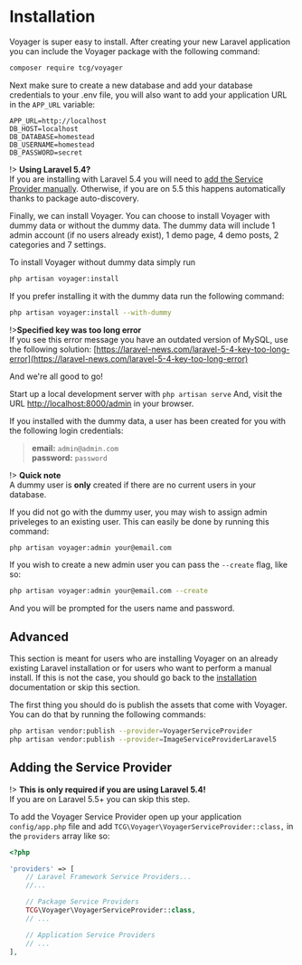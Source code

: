 # Installation

Voyager is super easy to install. After creating your new Laravel application you can include the Voyager package with the following command:

```bash
composer require tcg/voyager
```

Next make sure to create a new database and add your database credentials to your .env file, you will also want to add your application URL in the `APP_URL` variable:

```text
APP_URL=http://localhost
DB_HOST=localhost
DB_DATABASE=homestead
DB_USERNAME=homestead
DB_PASSWORD=secret
```

!&gt; **Using Laravel 5.4?**  
If you are installing with Laravel 5.4 you will need to [add the Service Provider manually](https://github.com/emptynick/voyager/tree/8427b44a7d17f291dc1875af30604bd44330ce13/installation?id=adding-the-service-provider/README.md). Otherwise, if you are on 5.5 this happens automatically thanks to package auto-discovery.

Finally, we can install Voyager. You can choose to install Voyager with dummy data or without the dummy data. The dummy data will include 1 admin account \(if no users already exist\), 1 demo page, 4 demo posts, 2 categories and 7 settings.

To install Voyager without dummy data simply run

```bash
php artisan voyager:install
```

If you prefer installing it with the dummy data run the following command:

```bash
php artisan voyager:install --with-dummy
```

!&gt;**Specified key was too long error**  
If you see this error message you have an outdated version of MySQL, use the following solution: [https://laravel-news.com/laravel-5-4-key-too-long-error](https://laravel-news.com/laravel-5-4-key-too-long-error)

And we're all good to go!

Start up a local development server with `php artisan serve` And, visit the URL [http://localhost:8000/admin](http://localhost:8000/admin) in your browser.

If you installed with the dummy data, a user has been created for you with the following login credentials:

> **email:** `admin@admin.com`  
> **password:** `password`

!&gt; **Quick note**  
A dummy user is **only** created if there are no current users in your database.

If you did not go with the dummy user, you may wish to assign admin priveleges to an existing user. This can easily be done by running this command:

```bash
php artisan voyager:admin your@email.com
```

If you wish to create a new admin user you can pass the `--create` flag, like so:

```bash
php artisan voyager:admin your@email.com --create
```

And you will be prompted for the users name and password.

## Advanced

This section is meant for users who are installing Voyager on an already existing Laravel installation or for users who want to perform a manual install. If this is not the case, you should go back to the [installation](https://github.com/emptynick/voyager/tree/8427b44a7d17f291dc1875af30604bd44330ce13/installation/README.md) documentation or skip this section.

The first thing you should do is publish the assets that come with Voyager. You can do that by running the following commands:

```bash
php artisan vendor:publish --provider=VoyagerServiceProvider
php artisan vendor:publish --provider=ImageServiceProviderLaravel5
```

## Adding the Service Provider

!&gt; **This is only required if you are using Laravel 5.4!**  
If you are on Laravel 5.5+ you can skip this step.

To add the Voyager Service Provider open up your application `config/app.php` file and add `TCG\Voyager\VoyagerServiceProvider::class,` in the `providers` array like so:

```php
<?php

'providers' => [
    // Laravel Framework Service Providers...
    //...

    // Package Service Providers
    TCG\Voyager\VoyagerServiceProvider::class,
    // ...

    // Application Service Providers
    // ...
],
```

